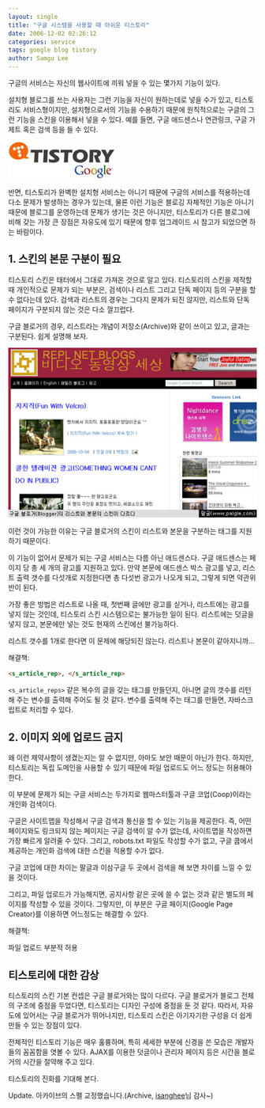 ```yaml
---
layout: single
title: "구글 시스템을 사용할 때 아쉬운 티스토리"
date: 2006-12-02 02:26:12
categories: service
tags: google blog tistory
author: Samgu Lee
---
```


구글의 서비스는 자신의 웹사이트에 끼워 넣을 수 있는 몇가지 기능이 있다.

설치형 블로그를 쓰는 사용자는 그런 기능을 자신이 원하는데로 넣을 수가 있고, 티스토리도 서비스형이지만, 설치형으로서의 기능을 수용하기 때문에 원칙적으로는 구글의 그런 기능을 스킨을 이용해서 넣을 수 있다. 예를 들면, 구글 애드센스나 연관링크, 구글 가제트 혹은 검색 등을 들 수 있다.

![구글과 티스토리](/assets/tistory_from_google_system.jpg)

반면, 티스토리가 완벽한 설치형 서비스는 아니기 때문에 구글의 서비스를 적용하는데 다소 문제가 발생하는 경우가 있는데, 물론 이런 기능은 블로깅 자체적인 기능은 아니기 때문에 블로그를 운영하는데 문제가 생기는 것은 아니지만, 티스토리가 다른 블로그에 비해 갖는 가장 큰 장점은 자유도에 있기 때문에 향후 업그레이드 시 참고가 되었으면 하는 바람이다.

## 1. 스킨의 본문 구분이 필요

티스토리 스킨은 태터에서 그대로 가져온 것으로 알고 있다. 티스토리의 스킨을 제작할 때 개인적으로 문제가 되는 부분은, 검색이나 리스트 그리고 단독 페이지 등의 구분을 할 수 없다는데 있다. 검색과 리스트의 경우는 그다지 문제가 되진 않지만, 리스트와 단독 페이지가 구분되지 않는 것은 다소 껄끄럽다.

구글 블로거의 경우, 리스트라는 개념이 저장소(Archive)와 같이 쓰이고 있고, 글과는 구분된다. 쉽게 설명해 보자.

![구글 블로거(Blogger)는 리스트와 본문 스킨이 다르다](/assets/google_blogger_skin.jpg)

이런 것이 가능한 이유는 구글 블로거의 스킨이 리스트와 본문을 구분하는 태그를 지원하기 때문이다.

이 기능이 없어서 문제가 되는 구글 서비스는 다름 아닌 애드센스다. 구글 애드센스는 페이지 당 총 세 개의 광고를 지원하고 있다. 만약 본문에 애드센스 박스 광고를 넣고, 리스트 출력 갯수를 다섯개로 지정한다면 총 다섯번 광고가 나오게 되고, 그렇게 되면 약관위반이 된다.

가장 좋은 방법은 리스트로 나올 때, 첫번째 글에만 광고를 싣거나, 리스트에는 광고를 넣지 않는 것인데, 티스토리 스킨 시스템으로는 불가능한 일이 된다. 리스트에는 덧글을 넣지 않고, 본문에만 넣는 것도 현재의 스킨에선 불가능하다.

리스트 갯수를 1개로 한다면 이 문제에 해당되진 않는다. 리스트나 본문이 같아지니까...

해결책:

```html
<s_article_rep>, </s_article_rep>
```

`<s_article_reps>` 같은 복수의 글을 갖는 태그를 만들던지, 아니면 글의 갯수를 리턴해 주는 변수를 출력해 주어도 될 것 같다. 변수를 출력해 주는 태그를 만들면, 자바스크립트로 처리할 수 있다.

## 2. 이미지 외에 업로드 금지

왜 이런 제약사항이 생겼는지는 알 수 없지만, 아마도 보안 때문이 아닌가 한다. 하지만, 티스토리는 독립 도메인을 사용할 수 있기 때문에 파일 업로드도 어느 정도는 허용해야 한다.

이 부분에 문제가 되는 구글 서비스는 두가지로 웹마스터툴과 구글 코업(Coop)이라는 개인화 검색이다.

구글은 사이트맵을 작성해서 구글 검색과 통신을 할 수 있는 기능을 제공한다. 즉, 어떤 페이지와도 링크되지 않는 페이지는 구글 검색이 알 수가 없는데, 사이트맵을 작성하면 가장 빠르게 알려줄 수 있다. 그리고, robots.txt 파일도 작성할 수가 없고, 구글 쿱에서 제공하는 개인화 검색에 대한 스킨을 적용할 수가 없다.

구글 코업에 대한 차이는 팔글과 이삼구글 두 곳에서 검색을 해 보면 차이를 느낄 수 있을 것이다.

그리고, 파일 업로드가 가능해지면, 공지사항 같은 곳에 쓸 수 없는 것과 같은 별도의 페이지를 작성할 수 있을 것이다. 그렇지만, 이 부분은 구글 페이지(Google Page Creator)를 이용하면 어느정도는 해결할 수 있다.

해결책:

파일 업로드 부분적 허용

## 티스토리에 대한 감상

티스토리의 스킨 기본 컨셉은 구글 블로거와는 많이 다르다. 구글 블로거가 블로그 전체의 구조에 중점을 두었다면, 티스토리는 디자인 구성에 중점을 둔 것 같다. 따라서, 자유도에 있어서는 구글 블로거가 뛰어나지만, 티스토리 스킨은 아기자기한 구성을 더 쉽게 만들 수 있는 장점이 있다.

전체적인 티스토리 기능은 매우 훌륭하며, 특히 세세한 부분에 신경을 쓴 모습은 개발자들의 꼼꼼함을 엿볼 수 있다. AJAX를 이용한 덧글이나 관리자 페이지 등은 시간을 블로거의 시간을 절약해 주고 있다.

티스토리의 진화를 기대해 본다.

Update. 아카이브의 스펠 교정했습니다.(Archive, [isanghee](http://isanghee.com/)님 감사~)
